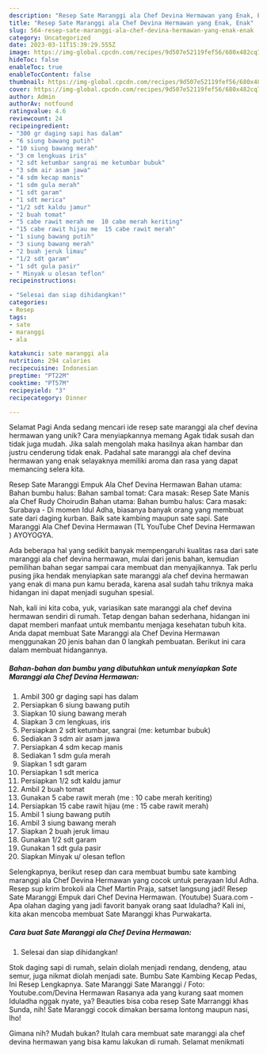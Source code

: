 ```yaml
---
description: "Resep Sate Maranggi ala Chef Devina Hermawan yang Enak, Enak"
title: "Resep Sate Maranggi ala Chef Devina Hermawan yang Enak, Enak"
slug: 564-resep-sate-maranggi-ala-chef-devina-hermawan-yang-enak-enak
category: Uncategorized
date: 2023-03-11T15:39:29.555Z
image: https://img-global.cpcdn.com/recipes/9d507e52119fef56/680x482cq70/sate-maranggi-ala-chef-devina-hermawan-foto-resep-utama.jpg
hideToc: false
enableToc: true
enableTocContent: false
thumbnail: https://img-global.cpcdn.com/recipes/9d507e52119fef56/680x482cq70/sate-maranggi-ala-chef-devina-hermawan-foto-resep-utama.jpg
cover: https://img-global.cpcdn.com/recipes/9d507e52119fef56/680x482cq70/sate-maranggi-ala-chef-devina-hermawan-foto-resep-utama.jpg
author: Admin
authorAv: notfound
ratingvalue: 4.6
reviewcount: 24
recipeingredient:
- "300 gr daging sapi has dalam"
- "6 siung bawang putih"
- "10 siung bawang merah"
- "3 cm lengkuas iris"
- "2 sdt ketumbar sangrai me ketumbar bubuk"
- "3 sdm air asam jawa"
- "4 sdm kecap manis"
- "1 sdm gula merah"
- "1 sdt garam"
- "1 sdt merica"
- "1/2 sdt kaldu jamur"
- "2 buah tomat"
- "5 cabe rawit merah me  10 cabe merah keriting"
- "15 cabe rawit hijau me  15 cabe rawit merah"
- "1 siung bawang putih"
- "3 siung bawang merah"
- "2 buah jeruk limau"
- "1/2 sdt garam"
- "1 sdt gula pasir"
- " Minyak u olesan teflon"
recipeinstructions:

- "Selesai dan siap dihidangkan!"
categories:
- Resep
tags:
- sate
- maranggi
- ala

katakunci: sate maranggi ala 
nutrition: 294 calories
recipecuisine: Indonesian
preptime: "PT22M"
cooktime: "PT57M"
recipeyield: "3"
recipecategory: Dinner

---
```



Selamat Pagi Anda sedang mencari ide resep sate maranggi ala chef devina hermawan yang unik? Cara menyiapkannya memang Agak tidak susah dan tidak juga mudah. Jika salah mengolah maka hasilnya akan hambar dan justru cenderung tidak enak. Padahal sate maranggi ala chef devina hermawan yang enak selayaknya memiliki aroma dan rasa yang dapat memancing selera kita.


Resep Sate Maranggi Empuk Ala Chef Devina Hermawan Bahan utama: Bahan bumbu halus: Bahan sambal tomat: Cara masak: Resep Sate Manis ala Chef Rudy Choirudin Bahan utama: Bahan bumbu halus: Cara masak: Surabaya - Di momen Idul Adha, biasanya banyak orang yang membuat sate dari daging kurban. Baik sate kambing maupun sate sapi. Sate Maranggi Ala Chef Devina Hermawan (TL YouTube Chef Devina Hermawan ) AYOYOGYA.

Ada beberapa hal yang sedikit banyak mempengaruhi kualitas rasa dari sate maranggi ala chef devina hermawan, mulai dari jenis bahan, kemudian pemilihan bahan segar sampai cara membuat dan menyajikannya. Tak perlu pusing jika hendak menyiapkan sate maranggi ala chef devina hermawan yang enak di mana pun kamu berada, karena asal sudah tahu triknya maka hidangan ini dapat menjadi suguhan spesial.


Nah, kali ini kita coba, yuk, variasikan sate maranggi ala chef devina hermawan sendiri di rumah. Tetap dengan bahan sederhana, hidangan ini dapat memberi manfaat untuk membantu menjaga kesehatan tubuh kita. Anda dapat membuat Sate Maranggi ala Chef Devina Hermawan menggunakan 20 jenis bahan dan 0 langkah pembuatan. Berikut ini cara dalam membuat hidangannya.

<!--inarticleads1-->

##### Bahan-bahan dan bumbu yang dibutuhkan untuk menyiapkan Sate Maranggi ala Chef Devina Hermawan:

1. Ambil 300 gr daging sapi has dalam
1. Persiapkan 6 siung bawang putih
1. Siapkan 10 siung bawang merah
1. Siapkan 3 cm lengkuas, iris
1. Persiapkan 2 sdt ketumbar, sangrai (me: ketumbar bubuk)
1. Sediakan 3 sdm air asam jawa
1. Persiapkan 4 sdm kecap manis
1. Sediakan 1 sdm gula merah
1. Siapkan 1 sdt garam
1. Persiapkan 1 sdt merica
1. Persiapkan 1/2 sdt kaldu jamur
1. Ambil 2 buah tomat
1. Gunakan 5 cabe rawit merah (me : 10 cabe merah keriting)
1. Persiapkan 15 cabe rawit hijau (me : 15 cabe rawit merah)
1. Ambil 1 siung bawang putih
1. Ambil 3 siung bawang merah
1. Siapkan 2 buah jeruk limau
1. Gunakan 1/2 sdt garam
1. Gunakan 1 sdt gula pasir
1. Siapkan  Minyak u/ olesan teflon


Selengkapnya, berikut resep dan cara membuat bumbu sate kambing maranggi ala Chef Devina Hermawan yang cocok untuk perayaan Idul Adha. Resep sup krim brokoli ala Chef Martin Praja, satset langsung jadi! Resep Sate Maranggi Empuk dari Chef Devina Hermawan. (Youtube) Suara.com - Apa olahan daging yang jadi favorit banyak orang saat Iduladha? Kali ini, kita akan mencoba membuat Sate Maranggi khas Purwakarta. 

<!--inarticleads2-->

##### Cara buat Sate Maranggi ala Chef Devina Hermawan:


1. Selesai dan siap dihidangkan!

Stok daging sapi di rumah, selain diolah menjadi rendang, dendeng, atau semur, juga nikmat diolah menjadi sate. Bumbu Sate Kambing Kecap Pedas, Ini Resep Lengkapnya. Sate Maranggi Sate Maranggi / Foto: Youtube.com/Devina Hermawan Rasanya ada yang kurang saat momen Iduladha nggak nyate, ya? Beauties bisa coba resep Sate Marranggi khas Sunda, nih! Sate Maranggi cocok dimakan bersama lontong maupun nasi, lho! 

Gimana nih? Mudah bukan? Itulah cara membuat sate maranggi ala chef devina hermawan yang bisa kamu lakukan di rumah. Selamat menikmati
